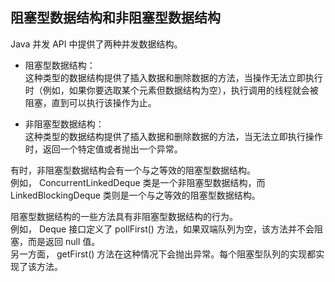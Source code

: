 ## 阻塞型数据结构和非阻塞型数据结构
Java 并发 API 中提供了两种并发数据结构。
-	阻塞型数据结构：  
这种类型的数据结构提供了插入数据和删除数据的方法，当操作无法立即执行时（例如，如果你要选取某个元素但数据结构为空），执行调用的线程就会被阻塞，直到可以执行该操作为止。

-	非阻塞型数据结构：   
这种类型的数据结构提供了插入数据和删除数据的方法，当无法立即执行操作时，返回一个特定值或者抛出一个异常。

有时，非阻塞型数据结构会有一个与之等效的阻塞型数据结构。  
例如， ConcurrentLinkedDeque 类是一个非阻塞型数据结构，而 LinkedBlockingDeque 类则是一个与之等效的阻塞型数据结构。  

阻塞型数据结构的一些方法具有非阻塞型数据结构的行为。  
例如， Deque 接口定义了 pollFirst() 方法，如果双端队列为空，该方法并不会阻塞，而是返回 null 值。  
另一方面， getFirst() 方法在这种情况下会抛出异常。每个阻塞型队列的实现都实现了该方法。




